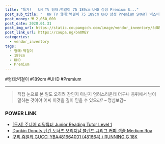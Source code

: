 ```yaml
--- 
title: "특가!   UN TV 형태:벽걸이 75 189cm UHD 삼성 Premium S..." 
post_sub_title: "  UN TV 형태:벽걸이 75 189cm UHD 삼성 Premium SMART 빅스비" 
post_money: ₩ 2,050,000 
post_date: 2020.01.31 
post_img_url: https://static.coupangcdn.com/image/vendor_inventory/5d85/de1d18c67bb1e6f7e62f7779213332bc6c8da0fd976efd111c864c6a7621.jpg 
post_link_url: https://coupa.ng/bnOMEY 
categories: 
  - vendor_inventory 
tags: 
  - 형태:벽걸이 
  - 189cm 
  - UHD 
  - Premium 
--- 
```

  #형태:벽걸이 #189cm #UHD #Premium 
<hr> 

> 직접 눈으로 본 일도 오히려 참인지 아닌지 염려스러운데 더구나 등뒤에서 남이 말하는 것이야 어찌 이것을 깊이 믿을 수 있으랴? – 명심보감–  


### POWER LINK

* <a href="https://blog.naver.com/santokki14/221786341358" target="_blank">[도서] 주니어 리딩튜터 Junior Reading Tutor Level 1</a>
* <a href="https://blog.naver.com/sakai111/221781531605" target="_blank">Dunkin Donuts 던킨 도너츠 오리지날 블렌드 큐리그 커피 캡슐 Medium Roa</a>
* <a href="https://blog.naver.com/santokki14/221779337303" target="_blank">구찌 쥬얼리 GUCCI YBA481664001 (481664) / RUNNING G 18K</a>

